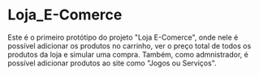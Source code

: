 # Loja_E-Comerce
Este é o primeiro protótipo do projeto "Loja E-Comerce", onde nele é possível adicionar os produtos no carrinho, ver o preço total de todos os produtos da loja e simular uma compra. Também, como admnistrador, é possível adicionar produtos ao site como "Jogos ou Serviços". 
